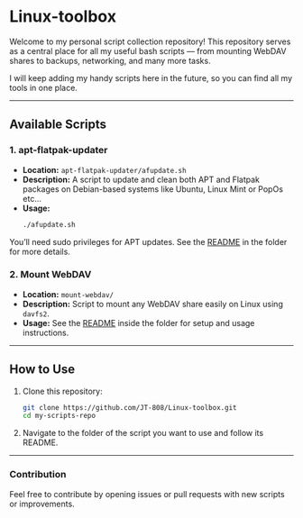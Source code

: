 # Linux-toolbox

Welcome to my personal script collection repository!
This repository serves as a central place for all my useful bash scripts — from mounting WebDAV shares to backups, networking, and many more tasks.

I will keep adding my handy scripts here in the future, so you can find all my tools in one place.

---

## Available Scripts

### 1. apt-flatpak-updater

- **Location:** `apt-flatpak-updater/afupdate.sh`
- **Description:** A script to update and clean both APT and Flatpak packages on Debian-based systems like Ubuntu, Linux Mint or PopOs etc...
- **Usage:**
  ```bash
  ./afupdate.sh
  ```
You’ll need sudo privileges for APT updates.
See the [README](apt-flatpak-updater/README.md) in the folder for more details.



### 2. Mount WebDAV

- **Location:** `mount-webdav/`
- **Description:** Script to mount any WebDAV share easily on Linux using `davfs2`.
- **Usage:** See the [README](mount-webdav/README.md) inside the folder for setup and usage instructions.

---
## How to Use

1. Clone this repository:
   ```bash
   git clone https://github.com/JT-808/Linux-toolbox.git
   cd my-scripts-repo

2. Navigate to the folder of the script you want to use and follow its README.

---
### Contribution
Feel free to contribute by opening issues or pull requests with new scripts or improvements.


